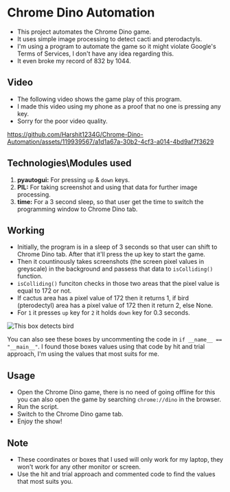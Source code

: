 # Chrome Dino Automation
- This project automates the Chrome Dino game.
- It uses simple image processing to detect cacti and pterodactyls.
- I'm using a program to automate the game so it might violate Google's Terms of Services, I don't have any idea regarding this.
- It even broke my record of 832 by 1044.

## Video
- The following video shows the game play of this program.
- I made this video using my phone as a proof that no one is pressing any key.
- Sorry for the poor video quality.

https://github.com/Harshit1234G/Chrome-Dino-Automation/assets/119939567/a1d1a67a-30b2-4cf3-a014-4bd9af7f3629


## Technologies\Modules used
1. **pyautogui:** For pressing `up` & `down` keys.
2. **PIL:** For taking screenshot and using that data for further image processing.
3. **time:** For a 3 second sleep, so that user get the time to switch the programming window to Chrome Dino tab.

## Working
- Initially, the program is in a sleep of 3 seconds so that user can shift to Chrome Dino tab. After that it'll press the up key to start the game.
- Then it countinously takes screenshots (the screen pixel values in greyscale) in the background and passess that data to `isColliding()` function.
- `isColliding()` funciton checks in those two areas that the pixel value is equal to 172 or not.
- If cactus area has a pixel value of 172 then it returns 1, if bird (pterodectyl) area has a pixel value of 172 then it return 2, else None.
- For `1` it presses `up` key for `2` it holds `down` key for 0.3 seconds.

![This box detects bird](https://github.com/Harshit1234G/Chrome-Dino-Automation/assets/119939567/c0b3ad97-97be-4250-b822-8419ffef70e4)

You can also see these boxes by uncommenting the code in `if __name__ == "__main__"`. I found those boxes values using that code by hit and trial approach, I'm using the values that most suits for me.

## Usage
- Open the Chrome Dino game, there is no need of going offline for this you can also open the game by searching `chrome://dino` in the browser.
- Run the script.
- Switch to the Chrome Dino game tab.
- Enjoy the show!

## Note
- These coordinates or boxes that I used will only work for my laptop, they won't work for any other monitor or screen.
- Use the hit and trial approach and commented code to find the values that most suits you.

